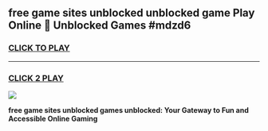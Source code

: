 
## free game sites unblocked unblocked game Play Online 👋 Unblocked Games #mdzd6
<h3>
<a href="https://premium.freeplayer.one?title=free_game_sites_unblocked&ref=21F">CLICK TO PLAY</a></h3>
<hr>

<h3>
<a href="https://premium.freeplayer.one?title=free_game_sites_unblocked&ref=21F">CLICK 2 PLAY</a>
  
</h3>

<a href="https://premium.freeplayer.one?title=free_game_sites_unblocked&ref=21F/"><img src="https://clearcache.store/games.png"></a>


**free game sites unblocked games unblocked: Your Gateway to Fun and Accessible Online Gaming**
